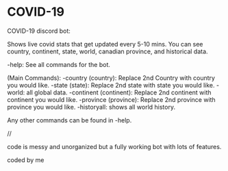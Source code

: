 # COVID-19
COVID-19 discord bot:

Shows live covid stats that get updated every 5-10 mins. You can see country, continent, state, world, canadian province, and historical data.

-help: See all commands for the bot.

(Main Commands):
-country (country): Replace 2nd Country with country you would like.
-state (state): Replace 2nd state with state you would like.
-world: all global data.
-continent (continent): Replace 2nd continent with continent you would like.
-province (province): Replace 2nd province with province you would like.
-historyall: shows all world history.



Any other commands can be found in -help.

// 

code is messy and unorganized but a fully working bot with lots of features. 

coded by me





